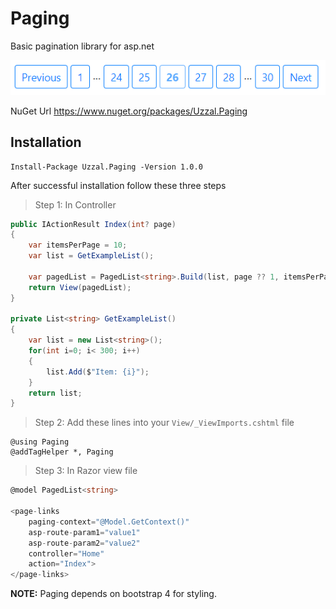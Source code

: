 # Paging
Basic pagination library for asp.net

![Screenshot of Paging](./screenshot/paging.png)

NuGet Url https://www.nuget.org/packages/Uzzal.Paging

## Installation
```
Install-Package Uzzal.Paging -Version 1.0.0
```

After successful installation follow these three steps

> Step 1: In Controller
```C#
public IActionResult Index(int? page)
{
    var itemsPerPage = 10;
    var list = GetExampleList();
    
    var pagedList = PagedList<string>.Build(list, page ?? 1, itemsPerPage);
    return View(pagedList);
}

private List<string> GetExampleList()
{
    var list = new List<string>();
    for(int i=0; i< 300; i++)
    {
        list.Add($"Item: {i}");
    }
    return list;
}
```
> Step 2: Add these lines into your `View/_ViewImports.cshtml` file
```
@using Paging
@addTagHelper *, Paging
```

> Step 3: In Razor view file
```C#
@model PagedList<string>

<page-links 
    paging-context="@Model.GetContext()"
    asp-route-param1="value1"
    asp-route-param2="value2"
    controller="Home"
    action="Index">
</page-links>
```
**NOTE:** Paging depends on bootstrap 4 for styling.

